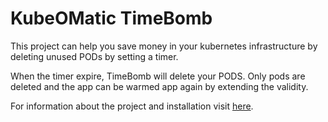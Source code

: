 # KubeOMatic TimeBomb

This project can help you save money in your kubernetes infrastructure by deleting unused PODs by setting a timer.

When the timer expire, TimeBomb will delete your PODS. Only pods are deleted and the app can be warmed app again by extending the validity.

For information about the project and installation visit [here](https://timebomb.kubeomatic.io/).